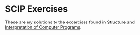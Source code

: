 # SCIP Exercises

These are my solutions to the excercises found in [Structure and
Interpretation of Computer Programs](http://mitpress.mit.edu/sicp/).
